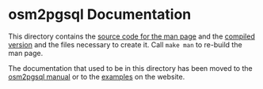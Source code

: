 
# osm2pgsql Documentation

This directory contains the [source code for the man page](osm2pgsql.md) and
the [compiled version](osm2pgsql.1) and the files necessary to create it.
Call `make man` to re-build the man page.

The documentation that used to be in this directory has been moved to
the [osm2pgsql manual](https://osm2pgsql.org/doc/manual.html) or to the
[examples](https://osm2pgsql.org/examples) on the website.

